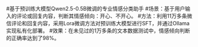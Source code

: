 #基于预训练大模型Qwen2.5-0.5B微调的专业情感分类助手
#场景：基于用户输入的评论或回复内容，判断其情感倾向：开心、不开心。
#方法：利用11万多条微信评论和回复内容，采用Lora微调方法对预训练大模型进行SFT，并通过Ollama实现私有化部署。
#效果：在未见过的1万多条的文本数据测试中，情感倾向判断的正确率达到了98%。
